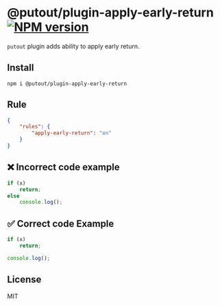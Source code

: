 # @putout/plugin-apply-early-return [![NPM version][NPMIMGURL]][NPMURL]

[NPMIMGURL]: https://img.shields.io/npm/v/@putout/plugin-apply-early-return.svg?style=flat&longCache=true
[NPMURL]: https://npmjs.org/package/@putout/plugin-apply-early-return"npm"

`putout` plugin adds ability to apply early return.

## Install

```
npm i @putout/plugin-apply-early-return
```

## Rule

```json
{
    "rules": {
        "apply-early-return": "on"
    }
}
```

## ❌ Incorrect code example

```js
if (x)
    return;
else
    console.log();
```

## ✅ Correct code Example

```js
if (x)
    return;

console.log();
```

## License

MIT
